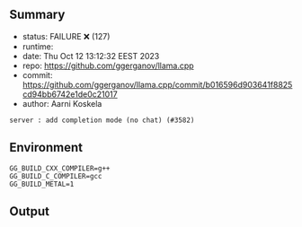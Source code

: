 ## Summary

- status:  FAILURE ❌ (127)
- runtime: 
- date:    Thu Oct 12 13:12:32 EEST 2023
- repo:    https://github.com/ggerganov/llama.cpp
- commit:  https://github.com/ggerganov/llama.cpp/commit/b016596d903641f8825cd94bb6742e1de0c21017
- author:  Aarni Koskela
```
server : add completion mode (no chat) (#3582)
```

## Environment

```
GG_BUILD_CXX_COMPILER=g++
GG_BUILD_C_COMPILER=gcc
GG_BUILD_METAL=1
```

## Output

